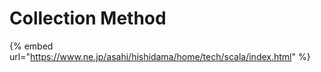 # Collection Method

{% embed url="https://www.ne.jp/asahi/hishidama/home/tech/scala/index.html" %}



